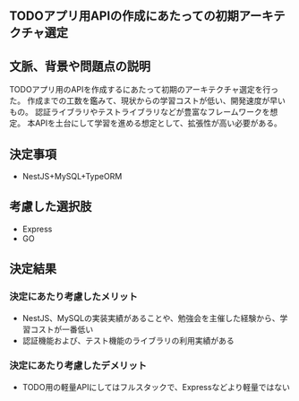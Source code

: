 ## TODOアプリ用APIの作成にあたっての初期アーキテクチャ選定

## 文脈、背景や問題点の説明

TODOアプリ用のAPIを作成するにあたって初期のアーキテクチャ選定を行った。
作成までの工数を鑑みて、現状からの学習コストが低い、開発速度が早いもの。
認証ライブラリやテストライブラリなどが豊富なフレームワークを想定。
本APIを土台にして学習を進める想定として、拡張性が高い必要がある。

## 決定事項

- NestJS+MySQL+TypeORM

## 考慮した選択肢

- Express
- GO

## 決定結果

### 決定にあたり考慮したメリット

- NestJS、MySQLの実装実績があることや、勉強会を主催した経験から、学習コストが一番低い
- 認証機能および、テスト機能のライブラリの利用実績がある

### 決定にあたり考慮したデメリット

- TODO用の軽量APIにしてはフルスタックで、Expressなどより軽量ではない
